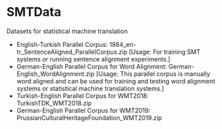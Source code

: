 SMTData
=======

Datasets for statistical machine translation

- English-Turkish Parallel Corpus: 1984_en-tr_SentenceAligned_ParallelCorpus.zip [Usage: For training SMT systems or running sentence alignment experiments.]
- German-English Parallel Corpus for Word Alignment: German-English_WordAlignment.zip [Usage: This parallel corpus is manually word aligned and can be used for training and testing word alignment systems or statistical machine translation systems.]
- Turkish-English Parallel Corpus for WMT2018: TurkishTDK_WMT2018.zip
- German-English Parallel Corpus for WMT2019: PrussianCulturalHeritageFoundation_WMT2019.zip
